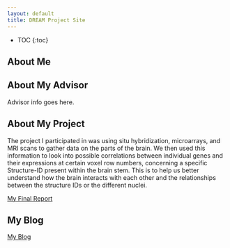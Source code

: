 ```yaml
---
layout: default
title: DREAM Project Site
---
```


* TOC
{:toc}

## About Me



## About My Advisor

Advisor info goes here.

## About My Project

The project I participated in was using situ hybridization, microarrays, and MRI scans to gather data on the parts of the brain. We then used this information to look into possible correlations between individual genes and their expressions at certain voxel row numbers, concerning a specific Structure-ID present within the brain stem. This is to help us better understand how the brain interacts with each other and the relationships between the structure IDs or the different nuclei. 

[My Final Report](files/finalreport.pdf)

## My Blog

[My Blog](blog.html)
